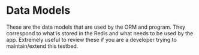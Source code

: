 # Data Models

These are the data models that are used by the ORM and program. They correspond
to what is stored in the Redis and what needs to be used by the app. Extremely
useful to review these if you are a developer trying to maintain/extend this
testbed.
